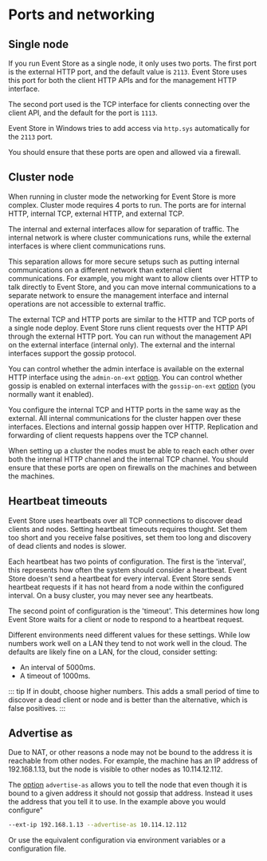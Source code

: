 # Ports and networking

## Single node

If you run Event Store as a single node, it only uses two ports. The first port is the external HTTP port, and the default value is `2113`. Event Store uses this port for both the client HTTP APIs and for the management HTTP interface.

The second port used is the TCP interface for clients connecting over the client API, and the default for the port is `1113`.

Event Store in Windows tries to add access via `http.sys` automatically for the `2113` port.

You should ensure that these ports are open and allowed via a firewall.

## Cluster node

When running in cluster mode the networking for Event Store is more complex. Cluster mode requires 4 ports to run. The ports are for internal HTTP, internal TCP, external HTTP, and external TCP.

<!-- TODO: And they are? -->

The internal and external interfaces allow for separation of traffic. The internal network is where cluster communications runs, while the external interfaces is where client communications runs.

This separation allows for more secure setups such as putting internal communications on a different network than external client communications. For example, you might want to allow clients over HTTP to talk directly to Event Store, and you can move internal communications to a separate network to ensure the management interface and internal operations are not accessible to external traffic.

The external TCP and HTTP ports are similar to the HTTP and TCP ports of a single node deploy. Event Store runs client requests over the HTTP API through the external HTTP port. You can run without the management API on the external interface (internal only). The external and the internal interfaces support the gossip protocol.

You can control whether the admin interface is available on the external HTTP interface using the `admin-on-ext` [option](command-line-arguments.md). You can control whether gossip is enabled on external interfaces with the `gossip-on-ext` [option](command-line-arguments.md) (you normally want it enabled).

You configure the internal TCP and HTTP ports in the same way as the external. All internal communications for the cluster happen over these interfaces. Elections and internal gossip happen over HTTP. Replication and forwarding of client requests happens over the TCP channel.

When setting up a cluster the nodes must be able to reach each other over both the internal HTTP channel and the internal TCP channel. You should ensure that these ports are open on firewalls on the machines and between the machines.

## Heartbeat timeouts

Event Store uses heartbeats over all TCP connections to discover dead clients and nodes. Setting heartbeat timeouts requires thought. Set them too short and you receive false positives, set them too long and discovery of dead clients and nodes is slower.

Each heartbeat has two points of configuration. The first is the 'interval', this represents how often the system should consider a heartbeat. Event Store doesn't send a heartbeat for every interval. Event Store sends heartbeat requests if it has not heard from a node within the configured interval. On a busy cluster, you may never see any heartbeats.

The second point of configuration is the 'timeout'. This determines how long Event Store waits for a client or node to respond to a heartbeat request.

Different environments need different values for these settings. While low numbers work well on a LAN they tend to not work well in the cloud. The defaults are likely fine on a LAN, for the cloud, consider setting:

- An interval of 5000ms.
- A timeout of 1000ms.

::: tip
If in doubt, choose higher numbers. This adds a small period of time to discover a dead client or node and is better than the alternative, which is false positives.
:::

## Advertise as

Due to NAT, or other reasons a node may not be bound to the address it is reachable from other nodes. For example, the machine has an IP address of 192.168.1.13, but the node is visible to other nodes as 10.114.12.112.

The [option](command-line-arguments.md) `advertise-as` allows you to tell the node that even though it is bound to a given address it should not gossip that address. Instead it uses the address that you tell it to use. In the example above you would configure"

```bash
--ext-ip 192.168.1.13 --advertise-as 10.114.12.112
```

Or use the equivalent configuration via environment variables or a configuration file.
